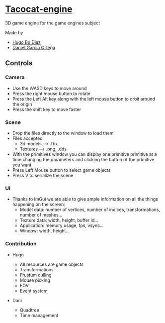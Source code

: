 ﻿# [Tacocat-engine](https://github.com/Hugo-Bo-Diaz/Tacocat-engine)
3D game engine for the game engines subject

Made by
* [Hugo Bó Diaz](https://github.com/Hugo-Bo-Diaz)
* [Daniel Garcia Ortega](https://github.com/viriato22)

## Controls

### Camera

* Use the WASD keys to move around
* Press the right mouse button to rotate
* Press the Left Alt key along with the left mouse button to orbit around the origin
* Press the shift key to move faster

### Scene

* Drop the files directly to the window to load them
* Files accepted
  * 3d models --> .fbx
  * Textures --> .png, .dds
* With the primitives window you can display one primitive primitive at a time changing the parameters and clicking the button of the primitive you want
* Press Left Mouse button to select game objects
* Press V to serialize the scene

### UI

* Thanks to ImGui we are able to give ample information on all the things happening on the screen:
  * Model data: number of vertices, number of indices, transformations, number of meshes...
  * Texture data: width, height, buffer id...
  * Application: memory usage, fps, vsync... 
  * Window: width, height...

### Contribution

* Hugo
  * All resources are game objects
  * Transformations
  * Frustum culling
  * Mouse picking
  * FOV
  * Event system
  
* Dani
  * Quadtree
  * Time management
  
